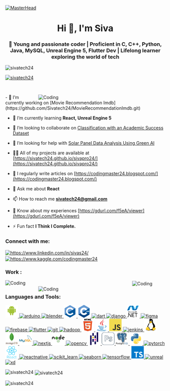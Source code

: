 [![MasterHead](https://blogger.googleusercontent.com/img/b/R29vZ2xl/AVvXsEhG6VVq4uBcvBSSQSLy800nf3GS1r2RNvAIrzlD5sbuRDDjJfp6zui51LIf6OMYwCxdm3WiMhFVcMLnqjRCHDRQ-j9x-cLVwKXgR0hoxCA9NxlATkIJZwd9rUETQuZlfspEKc2DLPuFE8aL5kAsGiYaV8Neii_wjaZqAC9isuR5aw4VnRzsGMjiQlriSOzp/s1600/android.gif?loop=1)](https://codingmaster24.blogspot.com/)

<h1 align="center">Hi 👋, I'm Siva</h1>
<h3 align="center">🚀 Young and passionate coder | Proficient in C, C++, Python, Java, MySQL, Unreal Engine 5, Flutter Dev | Lifelong learner exploring the world of tech</h3>

<p align="left"> <img src="https://komarev.com/ghpvc/?username=sivatech24&label=Profile%20views&color=0e75b6&style=flat" alt="sivatech24" /> </p>

<p align="left"> <a href="https://github.com/ryo-ma/github-profile-trophy"><img src="https://github-profile-trophy.vercel.app/?username=sivatech24" alt="sivatech24" /></a> </p>

<p align="left"> <a href="https://twitter.com/" target="blank"><img src="https://img.shields.io/twitter/follow/?logo=twitter&style=for-the-badge" alt="" /></a> </p>
<img align="right" alt="Coding" width="400" src="https://blogger.googleusercontent.com/img/b/R29vZ2xl/AVvXsEgRPVWyVxlIcTZvSbwbt3eWemgArs6ve-EWNHEiCohQX5rcZ2GhKWdPbmInV7y9NhoHp0yEEJPjMpqBjxhV5-xdwTmfzYW3PGJDlv9tKvOMOKInnxKfD18ZHR0xXXIHnGuRCGng-vs6BbMx80xnEaBM9aVTU5cOHSVssUp6vOsO485K2W4mQsYEKj406uxA/s1920/coder.gif">
- 🔭 I’m currently working on [Movie Recommendation Imdb](https://github.com/Sivatech24/MovieRecommendationImdb.git)

- 🌱 I’m currently learning **React, Unreal Engine 5**

- 👯 I’m looking to collaborate on [Classification with an Academic Success Dataset](https://github.com/Sivatech24/Classification-with-an-Academic-Success-Dataset.git)

- 🤝 I’m looking for help with [Solar Panel Data Analysis Using Green AI](https://github.com/Sivatech24/Classification-with-an-Academic-Success-Dataset.git)

- 👨‍💻 All of my projects are available at [https://sivatech24.github.io/sivapro24/](https://sivatech24.github.io/sivapro24/)

- 📝 I regularly write articles on [https://codingmaster24.blogspot.com/](https://codingmaster24.blogspot.com/)

- 💬 Ask me about **React**

- 📫 How to reach me **sivatech24@gmail.com**

- 📄 Know about my experiences [https://gdurl.com/f5eA/viewer](https://gdurl.com/f5eA/viewer)

- ⚡ Fun fact **I Think I Complete.**

<h3 align="left">Connect with me:</h3>
<p align="left">
<a href="https://linkedin.com/in/https://www.linkedin.com/in/sivas24/" target="blank"><img align="center" src="https://raw.githubusercontent.com/rahuldkjain/github-profile-readme-generator/master/src/images/icons/Social/linked-in-alt.svg" alt="https://www.linkedin.com/in/sivas24/" height="30" width="40" /></a>
<a href="https://kaggle.com/https://www.kaggle.com/codingmaster24" target="blank"><img align="center" src="https://raw.githubusercontent.com/rahuldkjain/github-profile-readme-generator/master/src/images/icons/Social/kaggle.svg" alt="https://www.kaggle.com/codingmaster24" height="30" width="40" /></a>
</p>

<h3 align="left">Work :</h3>
<img align="left" alt="Coding" width="400" src="https://blogger.googleusercontent.com/img/b/R29vZ2xl/AVvXsEhwULnceKPVHBOOOgcTbOWkyKqtwdhFrvE4YS5fUvXPRFAbPPeHC-98uzUB0eySGfZ-FJAPdYTSYuPoPSCz5fv7VqFYcMz__fVuoelCPPVhjR3JQrmvTF5DEW5cv57ALBLfYB8pQzdia1njN68ruybSoWl-xbjK6TXjEdLGr_dAKYHL-f_t0jR2LL8IgJrX/s320/225813708-98b745f2-7d22-48cf-9150-083f1b00d6c9.gif">
<img align="center" alt="Coding" width="400" src="https://blogger.googleusercontent.com/img/b/R29vZ2xl/AVvXsEil9l0BVTXTkVu-c5Vqfyh6KU5bTyIrR2kI1rkdiB4BX_KRPopP6ap42BqqkY6s0YH39L2_HjcE0WUygV-GyWxNJFB_65xrjDj3jHJRcBEbmH2Qh1dhrNQrE52CfRtuWf0H73bZmCP4eO-3sGwIIWiOvm9MrlLR-pBL7mT_87PYCalTBBRtY5cBxRQcKBVq/s320/243078834-72903324-cf57-4e90-80a6-ed3c9734e0ed.gif">
<img align="right" alt="Coding" width="400" src="https://blogger.googleusercontent.com/img/b/R29vZ2xl/AVvXsEjHlH6RjIGTdzlnrOoQR9A9J1rwsro9OuRIYhqs2_iyf4BcDkH3NgTW8S-WAYY1cuntqWBgrHkRMoKd3b3C13dZAU_KRjqltWmgBznDAg5LCPZ8uBpFD7qYLleAICIFFZWdsspD4cNjZkv9NiQL5GcroW0kMpSZaN9SU_L1H95VfQ0jfquhkbINGU_ismfW/s1600/213910845-af37a709-8995-40d6-be59-724526e3c3d7.gif">


<h3 align="left">Languages and Tools:</h3>
<p align="left"> <a href="https://developer.android.com" target="_blank" rel="noreferrer"> <img src="https://raw.githubusercontent.com/devicons/devicon/master/icons/android/android-original-wordmark.svg" alt="android" width="40" height="40"/> </a> <a href="https://www.arduino.cc/" target="_blank" rel="noreferrer"> <img src="https://cdn.worldvectorlogo.com/logos/arduino-1.svg" alt="arduino" width="40" height="40"/> </a> <a href="https://www.blender.org/" target="_blank" rel="noreferrer"> <img src="https://download.blender.org/branding/community/blender_community_badge_white.svg" alt="blender" width="40" height="40"/> </a> <a href="https://www.cprogramming.com/" target="_blank" rel="noreferrer"> <img src="https://raw.githubusercontent.com/devicons/devicon/master/icons/c/c-original.svg" alt="c" width="40" height="40"/> </a> <a href="https://www.w3schools.com/cpp/" target="_blank" rel="noreferrer"> <img src="https://raw.githubusercontent.com/devicons/devicon/master/icons/cplusplus/cplusplus-original.svg" alt="cplusplus" width="40" height="40"/> </a> <a href="https://dart.dev" target="_blank" rel="noreferrer"> <img src="https://www.vectorlogo.zone/logos/dartlang/dartlang-icon.svg" alt="dart" width="40" height="40"/> </a> <a href="https://www.djangoproject.com/" target="_blank" rel="noreferrer"> <img src="https://cdn.worldvectorlogo.com/logos/django.svg" alt="django" width="40" height="40"/> </a> <a href="https://dotnet.microsoft.com/" target="_blank" rel="noreferrer"> <img src="https://raw.githubusercontent.com/devicons/devicon/master/icons/dot-net/dot-net-original-wordmark.svg" alt="dotnet" width="40" height="40"/> </a> <a href="https://www.figma.com/" target="_blank" rel="noreferrer"> <img src="https://www.vectorlogo.zone/logos/figma/figma-icon.svg" alt="figma" width="40" height="40"/> </a> <a href="https://firebase.google.com/" target="_blank" rel="noreferrer"> <img src="https://www.vectorlogo.zone/logos/firebase/firebase-icon.svg" alt="firebase" width="40" height="40"/> </a> <a href="https://flutter.dev" target="_blank" rel="noreferrer"> <img src="https://www.vectorlogo.zone/logos/flutterio/flutterio-icon.svg" alt="flutter" width="40" height="40"/> </a> <a href="https://git-scm.com/" target="_blank" rel="noreferrer"> <img src="https://www.vectorlogo.zone/logos/git-scm/git-scm-icon.svg" alt="git" width="40" height="40"/> </a> <a href="https://hadoop.apache.org/" target="_blank" rel="noreferrer"> <img src="https://www.vectorlogo.zone/logos/apache_hadoop/apache_hadoop-icon.svg" alt="hadoop" width="40" height="40"/> </a> <a href="https://www.w3.org/html/" target="_blank" rel="noreferrer"> <img src="https://raw.githubusercontent.com/devicons/devicon/master/icons/html5/html5-original-wordmark.svg" alt="html5" width="40" height="40"/> </a> <a href="https://www.java.com" target="_blank" rel="noreferrer"> <img src="https://raw.githubusercontent.com/devicons/devicon/master/icons/java/java-original.svg" alt="java" width="40" height="40"/> </a> <a href="https://developer.mozilla.org/en-US/docs/Web/JavaScript" target="_blank" rel="noreferrer"> <img src="https://raw.githubusercontent.com/devicons/devicon/master/icons/javascript/javascript-original.svg" alt="javascript" width="40" height="40"/> </a> <a href="https://www.jenkins.io" target="_blank" rel="noreferrer"> <img src="https://www.vectorlogo.zone/logos/jenkins/jenkins-icon.svg" alt="jenkins" width="40" height="40"/> </a> <a href="https://www.linux.org/" target="_blank" rel="noreferrer"> <img src="https://raw.githubusercontent.com/devicons/devicon/master/icons/linux/linux-original.svg" alt="linux" width="40" height="40"/> </a> <a href="https://www.mongodb.com/" target="_blank" rel="noreferrer"> <img src="https://raw.githubusercontent.com/devicons/devicon/master/icons/mongodb/mongodb-original-wordmark.svg" alt="mongodb" width="40" height="40"/> </a> <a href="https://www.mysql.com/" target="_blank" rel="noreferrer"> <img src="https://raw.githubusercontent.com/devicons/devicon/master/icons/mysql/mysql-original-wordmark.svg" alt="mysql" width="40" height="40"/> </a> <a href="https://nextjs.org/" target="_blank" rel="noreferrer"> <img src="https://cdn.worldvectorlogo.com/logos/nextjs-2.svg" alt="nextjs" width="40" height="40"/> </a> <a href="https://nodejs.org" target="_blank" rel="noreferrer"> <img src="https://raw.githubusercontent.com/devicons/devicon/master/icons/nodejs/nodejs-original-wordmark.svg" alt="nodejs" width="40" height="40"/> </a> <a href="https://opencv.org/" target="_blank" rel="noreferrer"> <img src="https://www.vectorlogo.zone/logos/opencv/opencv-icon.svg" alt="opencv" width="40" height="40"/> </a> <a href="https://pandas.pydata.org/" target="_blank" rel="noreferrer"> <img src="https://raw.githubusercontent.com/devicons/devicon/2ae2a900d2f041da66e950e4d48052658d850630/icons/pandas/pandas-original.svg" alt="pandas" width="40" height="40"/> </a> <a href="https://www.photoshop.com/en" target="_blank" rel="noreferrer"> <img src="https://raw.githubusercontent.com/devicons/devicon/master/icons/photoshop/photoshop-line.svg" alt="photoshop" width="40" height="40"/> </a> <a href="https://www.postgresql.org" target="_blank" rel="noreferrer"> <img src="https://raw.githubusercontent.com/devicons/devicon/master/icons/postgresql/postgresql-original-wordmark.svg" alt="postgresql" width="40" height="40"/> </a> <a href="https://www.python.org" target="_blank" rel="noreferrer"> <img src="https://raw.githubusercontent.com/devicons/devicon/master/icons/python/python-original.svg" alt="python" width="40" height="40"/> </a> <a href="https://pytorch.org/" target="_blank" rel="noreferrer"> <img src="https://www.vectorlogo.zone/logos/pytorch/pytorch-icon.svg" alt="pytorch" width="40" height="40"/> </a> <a href="https://reactjs.org/" target="_blank" rel="noreferrer"> <img src="https://raw.githubusercontent.com/devicons/devicon/master/icons/react/react-original-wordmark.svg" alt="react" width="40" height="40"/> </a> <a href="https://reactnative.dev/" target="_blank" rel="noreferrer"> <img src="https://reactnative.dev/img/header_logo.svg" alt="reactnative" width="40" height="40"/> </a> <a href="https://scikit-learn.org/" target="_blank" rel="noreferrer"> <img src="https://upload.wikimedia.org/wikipedia/commons/0/05/Scikit_learn_logo_small.svg" alt="scikit_learn" width="40" height="40"/> </a> <a href="https://seaborn.pydata.org/" target="_blank" rel="noreferrer"> <img src="https://seaborn.pydata.org/_images/logo-mark-lightbg.svg" alt="seaborn" width="40" height="40"/> </a> <a href="https://www.tensorflow.org" target="_blank" rel="noreferrer"> <img src="https://www.vectorlogo.zone/logos/tensorflow/tensorflow-icon.svg" alt="tensorflow" width="40" height="40"/> </a> <a href="https://www.typescriptlang.org/" target="_blank" rel="noreferrer"> <img src="https://raw.githubusercontent.com/devicons/devicon/master/icons/typescript/typescript-original.svg" alt="typescript" width="40" height="40"/> </a> <a href="https://unrealengine.com/" target="_blank" rel="noreferrer"> <img src="https://raw.githubusercontent.com/kenangundogan/fontisto/036b7eca71aab1bef8e6a0518f7329f13ed62f6b/icons/svg/brand/unreal-engine.svg" alt="unreal" width="40" height="40"/> </a> <a href="https://www.adobe.com/products/xd.html" target="_blank" rel="noreferrer"> <img src="https://cdn.worldvectorlogo.com/logos/adobe-xd.svg" alt="xd" width="40" height="40"/> </a> </p>

<p><img align="left" src="https://github-readme-stats.vercel.app/api/top-langs?username=sivatech24&show_icons=true&locale=en&layout=compact" alt="sivatech24" /></p>

<p>&nbsp;<img align="center" src="https://github-readme-stats.vercel.app/api?username=sivatech24&show_icons=true&locale=en" alt="sivatech24" /></p>

<p><img align="center" src="https://github-readme-streak-stats.herokuapp.com/?user=sivatech24&" alt="sivatech24" /></p>
